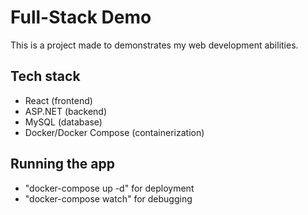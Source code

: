 # Full-Stack Demo

This is a project made to demonstrates my web development abilities.

## Tech stack
- React (frontend)
- ASP.NET (backend)
- MySQL (database)
- Docker/Docker Compose (containerization)

## Running the app
- "docker-compose up -d" for deployment
- "docker-compose watch" for debugging